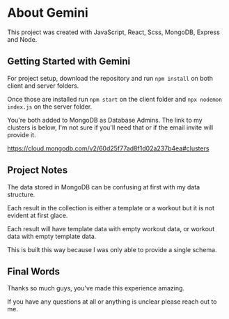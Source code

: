 # About Gemini

This project was created with JavaScript, React, Scss, MongoDB, Express and Node.

## Getting Started with Gemini

For project setup, download the repository and run `npm install` on both client and server folders.

Once those are installed run `npm start` on the client folder and `npx nodemon index.js` on the server folder.

You're both added to MongoDB as Database Admins. The link to my clusters is below, I'm not sure if you'll need that or if the email invite will provide it.

https://cloud.mongodb.com/v2/60d25f77ad8f1d02a237b4ea#clusters

## Project Notes

The data stored in MongoDB can be confusing at first with my data structure.

Each result in the collection is either a template or a workout but it is not evident at first glace.

Each result will have template data with empty workout data, or workout data with empty template data.

This is built this way because I was only able to provide a single schema.

## Final Words

Thanks so much guys, you've made this experience amazing.

If you have any questions at all or anything is unclear please reach out to me.